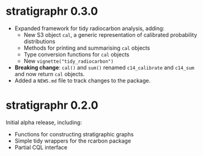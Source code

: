 # stratigraphr 0.3.0

* Expanded framework for tidy radiocarbon analysis, adding:
  * New S3 object `cal`, a generic representation of calibrated probability distributions
  * Methods for printing and summarising `cal` objects
  * Type conversion functions for `cal` objects
  * New `vignette("tidy_radiocarbon")`
* **Breaking change**: `cal()` and `sum()` renamed `c14_calibrate` and `c14_sum` and now return `cal` objects.
* Added a `NEWS.md` file to track changes to the package.

# stratigraphr 0.2.0

Initial alpha release, including:

* Functions for constructing stratigraphic graphs
* Simple tidy wrappers for the rcarbon package
* Partial CQL interface